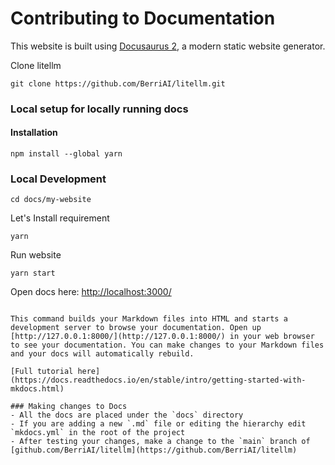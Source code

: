 # Contributing to Documentation

This website is built using [Docusaurus 2](https://docusaurus.io/), a modern static website generator.

Clone litellm 
```
git clone https://github.com/BerriAI/litellm.git
```

### Local setup for locally running docs

#### Installation
```
npm install --global yarn
```


### Local Development

```
cd docs/my-website
```

Let's Install requirement

```
yarn
```
Run website

```
yarn start
```
Open docs here: [http://localhost:3000/](http://localhost:3000/)

```

This command builds your Markdown files into HTML and starts a development server to browse your documentation. Open up [http://127.0.0.1:8000/](http://127.0.0.1:8000/) in your web browser to see your documentation. You can make changes to your Markdown files and your docs will automatically rebuild.

[Full tutorial here](https://docs.readthedocs.io/en/stable/intro/getting-started-with-mkdocs.html)

### Making changes to Docs
- All the docs are placed under the `docs` directory
- If you are adding a new `.md` file or editing the hierarchy edit `mkdocs.yml` in the root of the project
- After testing your changes, make a change to the `main` branch of [github.com/BerriAI/litellm](https://github.com/BerriAI/litellm)




